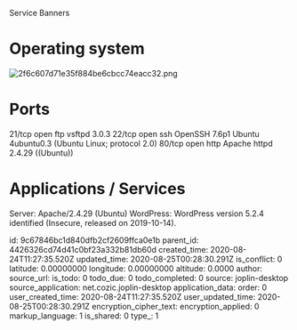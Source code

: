 Service Banners


# Operating system
![2f6c607d71e35f884be6cbcc74eacc32.png](:/8709299642b949f59906495d372f810e)


# Ports
21/tcp open  ftp     vsftpd 3.0.3
22/tcp open  ssh     OpenSSH 7.6p1 Ubuntu 4ubuntu0.3 (Ubuntu Linux; protocol 2.0)
80/tcp open  http    Apache httpd 2.4.29 ((Ubuntu))

# Applications / Services
Server: Apache/2.4.29 (Ubuntu)
WordPress: WordPress version 5.2.4 identified (Insecure, released on 2019-10-14).

id: 9c67846bc1d840dfb2cf2609ffca0e1b
parent_id: 4426326cd74d41c0bf23a332b81db60d
created_time: 2020-08-24T11:27:35.520Z
updated_time: 2020-08-25T00:28:30.291Z
is_conflict: 0
latitude: 0.00000000
longitude: 0.00000000
altitude: 0.0000
author: 
source_url: 
is_todo: 0
todo_due: 0
todo_completed: 0
source: joplin-desktop
source_application: net.cozic.joplin-desktop
application_data: 
order: 0
user_created_time: 2020-08-24T11:27:35.520Z
user_updated_time: 2020-08-25T00:28:30.291Z
encryption_cipher_text: 
encryption_applied: 0
markup_language: 1
is_shared: 0
type_: 1